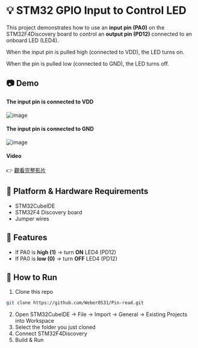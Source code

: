 # 💡 STM32 GPIO Input to Control LED

This project demonstrates how to use an **input pin (PA0)** on the STM32F4Discovery board to control an **output pin (PD12)** connected to an onboard LED (LED4).

When the input pin is pulled high (connected to VDD), the LED turns on.

When the pin is pulled low (connected to GND), the LED turns off.

## 📷 Demo

#### The input pin is connected to VDD
![image](https://github.com/Weber0531/Pin-read/blob/main/images/VDD.jpeg)

#### The input pin is connected to GND
![image](https://github.com/Weber0531/Pin-read/blob/main/images/GND.jpeg)

#### Video
👉 [觀看完整影片](https://drive.google.com/file/d/1jtoagCr1yVu1ZuOBov_DwjW_nLjcj-cc/view?usp=sharing)

## 🔧 Platform & Hardware Requirements

- STM32CubeIDE
- STM32F4 Discovery board
- Jumper wires

## 🚀 Features

- If PA0 is **high (1)** → turn **ON** LED4 (PD12)
- If PA0 is **low (0)** → turn **OFF** LED4 (PD12)

## 🧪 How to Run

1. Clone this repo
```bash
git clone https://github.com/Weber0531/Pin-read.git
```
2. Open STM32CubeIDE → File → Import → General → Existing Projects into Workspace
3. Select the folder you just cloned
4. Connect STM32F4Discovery
5. Build & Run
